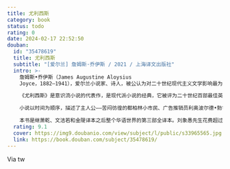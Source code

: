 ```yaml
---
title: 尤利西斯
category: book
status: todo
rating: 0
date: 2024-02-17 22:52:50
douban:
  id: "35478619"
  title: 尤利西斯
  subtitle: "[爱尔兰] 詹姆斯·乔伊斯 / 2021 / 上海译文出版社"
  intro: >-
    詹姆斯•乔伊斯（James Augustine Aloysius
    Joyce，1882—1941），爱尔兰小说家、诗人，被公认为对二十世纪现代主义文学影响最为深远的巨匠和宗师，甚至被誉为继莎士比亚后英语文学史上最伟大的作家。

    《尤利西斯》是意识流小说的代表作，是现代派小说的经典，它被评为二十世纪百部最佳英语小说之首。为表达对这部巨著的尊崇，小说的情节发生的日期6月16日已经被确立为“勃鲁姆日”，每年都会举行纪念活动。

    小说以时间为顺序，描述了主人公——苦闷彷徨的都柏林小市民、广告推销员利奥波尔德•勃鲁姆，于1904年6月16日一昼夜间在都柏林的种种真实经历和所思所想。乔伊斯将勃鲁姆在都柏林街头的一日游荡比作奥德修斯（即尤利西斯）的海上十年漂泊，同时刻画了他不忠诚的妻子莫莉以及“斯蒂芬英雄”寻找精神上的父亲的心理历程。小说大量运用细节描写和意识流手法构建了一个交错凌乱的时空，语言上形成了一种独树一帜的风格。

    本书是继萧乾、文洁若和金隄译本之后整个华语世界的第三部全译本。刘象愚先生花费超过二十年时间潜心翻译，可谓苦心孤诣、殚精竭虑，数易其稿，终成完稿。除《尤利西斯》文本外，本版《尤利西斯》还附赠刘象愚先生五百多页的翻译札记《译“不可译”之天书——<尤利西斯>的翻译》，从翻译理论到具体的翻译技巧、字句斟酌，全面讨论了像《尤利西斯》这类“天书”一样的现代派经典究竟应该如何翻译的问题。
  rating: 9.1
  cover: https://img9.doubanio.com/view/subject/l/public/s33965565.jpg
  link: https://book.douban.com/subject/35478619/
---
```


Via tw 